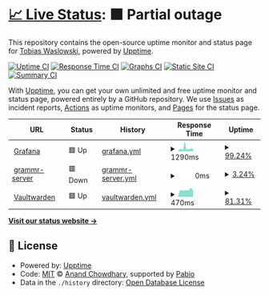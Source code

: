 # [📈 Live Status](https://twaslowski.github.io/homelab-uptime): <!--live status--> **🟧 Partial outage**

This repository contains the open-source uptime monitor and status page for [Tobias Waslowski](https://twaslowski.github.io/homelab-uptime), powered by [Upptime](https://github.com/upptime/upptime).

[![Uptime CI](https://github.com/twaslowski/homelab-uptime/workflows/Uptime%20CI/badge.svg)](https://github.com/twaslowski/homelab-uptime/actions?query=workflow%3A%22Uptime+CI%22)
[![Response Time CI](https://github.com/twaslowski/homelab-uptime/workflows/Response%20Time%20CI/badge.svg)](https://github.com/twaslowski/homelab-uptime/actions?query=workflow%3A%22Response+Time+CI%22)
[![Graphs CI](https://github.com/twaslowski/homelab-uptime/workflows/Graphs%20CI/badge.svg)](https://github.com/twaslowski/homelab-uptime/actions?query=workflow%3A%22Graphs+CI%22)
[![Static Site CI](https://github.com/twaslowski/homelab-uptime/workflows/Static%20Site%20CI/badge.svg)](https://github.com/twaslowski/homelab-uptime/actions?query=workflow%3A%22Static+Site+CI%22)
[![Summary CI](https://github.com/twaslowski/homelab-uptime/workflows/Summary%20CI/badge.svg)](https://github.com/twaslowski/homelab-uptime/actions?query=workflow%3A%22Summary+CI%22)

With [Upptime](https://upptime.js.org), you can get your own unlimited and free uptime monitor and status page, powered entirely by a GitHub repository. We use [Issues](https://github.com/twaslowski/homelab-uptime/issues) as incident reports, [Actions](https://github.com/twaslowski/homelab-uptime/actions) as uptime monitors, and [Pages](https://twaslowski.github.io/homelab-uptime) for the status page.

<!--start: status pages-->
<!-- This summary is generated by Upptime (https://github.com/upptime/upptime) -->
<!-- Do not edit this manually, your changes will be overwritten -->
<!-- prettier-ignore -->
| URL | Status | History | Response Time | Uptime |
| --- | ------ | ------- | ------------- | ------ |
| <img alt="" src="https://icons.duckduckgo.com/ip3/grafana.twaslowski.com.ico" height="13"> [Grafana](https://grafana.twaslowski.com) | 🟩 Up | [grafana.yml](https://github.com/twaslowski/homelab-uptime/commits/HEAD/history/grafana.yml) | <details><summary><img alt="Response time graph" src="./graphs/grafana/response-time-week.png" height="20"> 1290ms</summary><br><a href="https://twaslowski.github.io/homelab-uptime/history/grafana"><img alt="Response time 1079" src="https://img.shields.io/endpoint?url=https%3A%2F%2Fraw.githubusercontent.com%2Ftwaslowski%2Fhomelab-uptime%2FHEAD%2Fapi%2Fgrafana%2Fresponse-time.json"></a><br><a href="https://twaslowski.github.io/homelab-uptime/history/grafana"><img alt="24-hour response time 894" src="https://img.shields.io/endpoint?url=https%3A%2F%2Fraw.githubusercontent.com%2Ftwaslowski%2Fhomelab-uptime%2FHEAD%2Fapi%2Fgrafana%2Fresponse-time-day.json"></a><br><a href="https://twaslowski.github.io/homelab-uptime/history/grafana"><img alt="7-day response time 1290" src="https://img.shields.io/endpoint?url=https%3A%2F%2Fraw.githubusercontent.com%2Ftwaslowski%2Fhomelab-uptime%2FHEAD%2Fapi%2Fgrafana%2Fresponse-time-week.json"></a><br><a href="https://twaslowski.github.io/homelab-uptime/history/grafana"><img alt="30-day response time 1079" src="https://img.shields.io/endpoint?url=https%3A%2F%2Fraw.githubusercontent.com%2Ftwaslowski%2Fhomelab-uptime%2FHEAD%2Fapi%2Fgrafana%2Fresponse-time-month.json"></a><br><a href="https://twaslowski.github.io/homelab-uptime/history/grafana"><img alt="1-year response time 1079" src="https://img.shields.io/endpoint?url=https%3A%2F%2Fraw.githubusercontent.com%2Ftwaslowski%2Fhomelab-uptime%2FHEAD%2Fapi%2Fgrafana%2Fresponse-time-year.json"></a></details> | <details><summary><a href="https://twaslowski.github.io/homelab-uptime/history/grafana">99.24%</a></summary><a href="https://twaslowski.github.io/homelab-uptime/history/grafana"><img alt="All-time uptime 95.73%" src="https://img.shields.io/endpoint?url=https%3A%2F%2Fraw.githubusercontent.com%2Ftwaslowski%2Fhomelab-uptime%2FHEAD%2Fapi%2Fgrafana%2Fuptime.json"></a><br><a href="https://twaslowski.github.io/homelab-uptime/history/grafana"><img alt="24-hour uptime 100.00%" src="https://img.shields.io/endpoint?url=https%3A%2F%2Fraw.githubusercontent.com%2Ftwaslowski%2Fhomelab-uptime%2FHEAD%2Fapi%2Fgrafana%2Fuptime-day.json"></a><br><a href="https://twaslowski.github.io/homelab-uptime/history/grafana"><img alt="7-day uptime 99.24%" src="https://img.shields.io/endpoint?url=https%3A%2F%2Fraw.githubusercontent.com%2Ftwaslowski%2Fhomelab-uptime%2FHEAD%2Fapi%2Fgrafana%2Fuptime-week.json"></a><br><a href="https://twaslowski.github.io/homelab-uptime/history/grafana"><img alt="30-day uptime 95.73%" src="https://img.shields.io/endpoint?url=https%3A%2F%2Fraw.githubusercontent.com%2Ftwaslowski%2Fhomelab-uptime%2FHEAD%2Fapi%2Fgrafana%2Fuptime-month.json"></a><br><a href="https://twaslowski.github.io/homelab-uptime/history/grafana"><img alt="1-year uptime 95.73%" src="https://img.shields.io/endpoint?url=https%3A%2F%2Fraw.githubusercontent.com%2Ftwaslowski%2Fhomelab-uptime%2FHEAD%2Fapi%2Fgrafana%2Fuptime-year.json"></a></details>
| <img alt="" src="https://icons.duckduckgo.com/ip3/server-prod.grammr.app.ico" height="13"> [grammr-server](https://server-prod.grammr.app/actuator/health) | 🟥 Down | [grammr-server.yml](https://github.com/twaslowski/homelab-uptime/commits/HEAD/history/grammr-server.yml) | <details><summary><img alt="Response time graph" src="./graphs/grammr-server/response-time-week.png" height="20"> 0ms</summary><br><a href="https://twaslowski.github.io/homelab-uptime/history/grammr-server"><img alt="Response time 577" src="https://img.shields.io/endpoint?url=https%3A%2F%2Fraw.githubusercontent.com%2Ftwaslowski%2Fhomelab-uptime%2FHEAD%2Fapi%2Fgrammr-server%2Fresponse-time.json"></a><br><a href="https://twaslowski.github.io/homelab-uptime/history/grammr-server"><img alt="24-hour response time 0" src="https://img.shields.io/endpoint?url=https%3A%2F%2Fraw.githubusercontent.com%2Ftwaslowski%2Fhomelab-uptime%2FHEAD%2Fapi%2Fgrammr-server%2Fresponse-time-day.json"></a><br><a href="https://twaslowski.github.io/homelab-uptime/history/grammr-server"><img alt="7-day response time 0" src="https://img.shields.io/endpoint?url=https%3A%2F%2Fraw.githubusercontent.com%2Ftwaslowski%2Fhomelab-uptime%2FHEAD%2Fapi%2Fgrammr-server%2Fresponse-time-week.json"></a><br><a href="https://twaslowski.github.io/homelab-uptime/history/grammr-server"><img alt="30-day response time 577" src="https://img.shields.io/endpoint?url=https%3A%2F%2Fraw.githubusercontent.com%2Ftwaslowski%2Fhomelab-uptime%2FHEAD%2Fapi%2Fgrammr-server%2Fresponse-time-month.json"></a><br><a href="https://twaslowski.github.io/homelab-uptime/history/grammr-server"><img alt="1-year response time 577" src="https://img.shields.io/endpoint?url=https%3A%2F%2Fraw.githubusercontent.com%2Ftwaslowski%2Fhomelab-uptime%2FHEAD%2Fapi%2Fgrammr-server%2Fresponse-time-year.json"></a></details> | <details><summary><a href="https://twaslowski.github.io/homelab-uptime/history/grammr-server">3.24%</a></summary><a href="https://twaslowski.github.io/homelab-uptime/history/grammr-server"><img alt="All-time uptime 51.29%" src="https://img.shields.io/endpoint?url=https%3A%2F%2Fraw.githubusercontent.com%2Ftwaslowski%2Fhomelab-uptime%2FHEAD%2Fapi%2Fgrammr-server%2Fuptime.json"></a><br><a href="https://twaslowski.github.io/homelab-uptime/history/grammr-server"><img alt="24-hour uptime 0.00%" src="https://img.shields.io/endpoint?url=https%3A%2F%2Fraw.githubusercontent.com%2Ftwaslowski%2Fhomelab-uptime%2FHEAD%2Fapi%2Fgrammr-server%2Fuptime-day.json"></a><br><a href="https://twaslowski.github.io/homelab-uptime/history/grammr-server"><img alt="7-day uptime 3.24%" src="https://img.shields.io/endpoint?url=https%3A%2F%2Fraw.githubusercontent.com%2Ftwaslowski%2Fhomelab-uptime%2FHEAD%2Fapi%2Fgrammr-server%2Fuptime-week.json"></a><br><a href="https://twaslowski.github.io/homelab-uptime/history/grammr-server"><img alt="30-day uptime 51.29%" src="https://img.shields.io/endpoint?url=https%3A%2F%2Fraw.githubusercontent.com%2Ftwaslowski%2Fhomelab-uptime%2FHEAD%2Fapi%2Fgrammr-server%2Fuptime-month.json"></a><br><a href="https://twaslowski.github.io/homelab-uptime/history/grammr-server"><img alt="1-year uptime 51.29%" src="https://img.shields.io/endpoint?url=https%3A%2F%2Fraw.githubusercontent.com%2Ftwaslowski%2Fhomelab-uptime%2FHEAD%2Fapi%2Fgrammr-server%2Fuptime-year.json"></a></details>
| <img alt="" src="https://icons.duckduckgo.com/ip3/warden.twaslowski.com.ico" height="13"> [Vaultwarden](https://warden.twaslowski.com) | 🟩 Up | [vaultwarden.yml](https://github.com/twaslowski/homelab-uptime/commits/HEAD/history/vaultwarden.yml) | <details><summary><img alt="Response time graph" src="./graphs/vaultwarden/response-time-week.png" height="20"> 470ms</summary><br><a href="https://twaslowski.github.io/homelab-uptime/history/vaultwarden"><img alt="Response time 508" src="https://img.shields.io/endpoint?url=https%3A%2F%2Fraw.githubusercontent.com%2Ftwaslowski%2Fhomelab-uptime%2FHEAD%2Fapi%2Fvaultwarden%2Fresponse-time.json"></a><br><a href="https://twaslowski.github.io/homelab-uptime/history/vaultwarden"><img alt="24-hour response time 443" src="https://img.shields.io/endpoint?url=https%3A%2F%2Fraw.githubusercontent.com%2Ftwaslowski%2Fhomelab-uptime%2FHEAD%2Fapi%2Fvaultwarden%2Fresponse-time-day.json"></a><br><a href="https://twaslowski.github.io/homelab-uptime/history/vaultwarden"><img alt="7-day response time 470" src="https://img.shields.io/endpoint?url=https%3A%2F%2Fraw.githubusercontent.com%2Ftwaslowski%2Fhomelab-uptime%2FHEAD%2Fapi%2Fvaultwarden%2Fresponse-time-week.json"></a><br><a href="https://twaslowski.github.io/homelab-uptime/history/vaultwarden"><img alt="30-day response time 508" src="https://img.shields.io/endpoint?url=https%3A%2F%2Fraw.githubusercontent.com%2Ftwaslowski%2Fhomelab-uptime%2FHEAD%2Fapi%2Fvaultwarden%2Fresponse-time-month.json"></a><br><a href="https://twaslowski.github.io/homelab-uptime/history/vaultwarden"><img alt="1-year response time 508" src="https://img.shields.io/endpoint?url=https%3A%2F%2Fraw.githubusercontent.com%2Ftwaslowski%2Fhomelab-uptime%2FHEAD%2Fapi%2Fvaultwarden%2Fresponse-time-year.json"></a></details> | <details><summary><a href="https://twaslowski.github.io/homelab-uptime/history/vaultwarden">81.31%</a></summary><a href="https://twaslowski.github.io/homelab-uptime/history/vaultwarden"><img alt="All-time uptime 84.94%" src="https://img.shields.io/endpoint?url=https%3A%2F%2Fraw.githubusercontent.com%2Ftwaslowski%2Fhomelab-uptime%2FHEAD%2Fapi%2Fvaultwarden%2Fuptime.json"></a><br><a href="https://twaslowski.github.io/homelab-uptime/history/vaultwarden"><img alt="24-hour uptime 100.00%" src="https://img.shields.io/endpoint?url=https%3A%2F%2Fraw.githubusercontent.com%2Ftwaslowski%2Fhomelab-uptime%2FHEAD%2Fapi%2Fvaultwarden%2Fuptime-day.json"></a><br><a href="https://twaslowski.github.io/homelab-uptime/history/vaultwarden"><img alt="7-day uptime 81.31%" src="https://img.shields.io/endpoint?url=https%3A%2F%2Fraw.githubusercontent.com%2Ftwaslowski%2Fhomelab-uptime%2FHEAD%2Fapi%2Fvaultwarden%2Fuptime-week.json"></a><br><a href="https://twaslowski.github.io/homelab-uptime/history/vaultwarden"><img alt="30-day uptime 84.94%" src="https://img.shields.io/endpoint?url=https%3A%2F%2Fraw.githubusercontent.com%2Ftwaslowski%2Fhomelab-uptime%2FHEAD%2Fapi%2Fvaultwarden%2Fuptime-month.json"></a><br><a href="https://twaslowski.github.io/homelab-uptime/history/vaultwarden"><img alt="1-year uptime 84.94%" src="https://img.shields.io/endpoint?url=https%3A%2F%2Fraw.githubusercontent.com%2Ftwaslowski%2Fhomelab-uptime%2FHEAD%2Fapi%2Fvaultwarden%2Fuptime-year.json"></a></details>

<!--end: status pages-->

[**Visit our status website →**](https://twaslowski.github.io/homelab-uptime)

## 📄 License

- Powered by: [Upptime](https://github.com/upptime/upptime)
- Code: [MIT](./LICENSE) © [Anand Chowdhary](https://anandchowdhary.com), supported by [Pabio](https://pabio.com)
- Data in the `./history` directory: [Open Database License](https://opendatacommons.org/licenses/odbl/1-0/)
